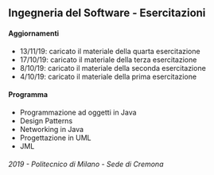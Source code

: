 ## Ingegneria del Software - Esercitazioni

#### Aggiornamenti

- 13/11/19: caricato il materiale della quarta esercitazione
- 17/10/19: caricato il materiale della terza esercitazione
- 8/10/19: caricato il materiale della seconda esercitazione
- 4/10/19: caricato il materiale della prima esercitazione


#### Programma

- Programmazione ad oggetti in Java
- Design Patterns
- Networking in Java
- Progettazione in UML
- JML

###### 2019 - Politecnico di Milano - Sede di Cremona
